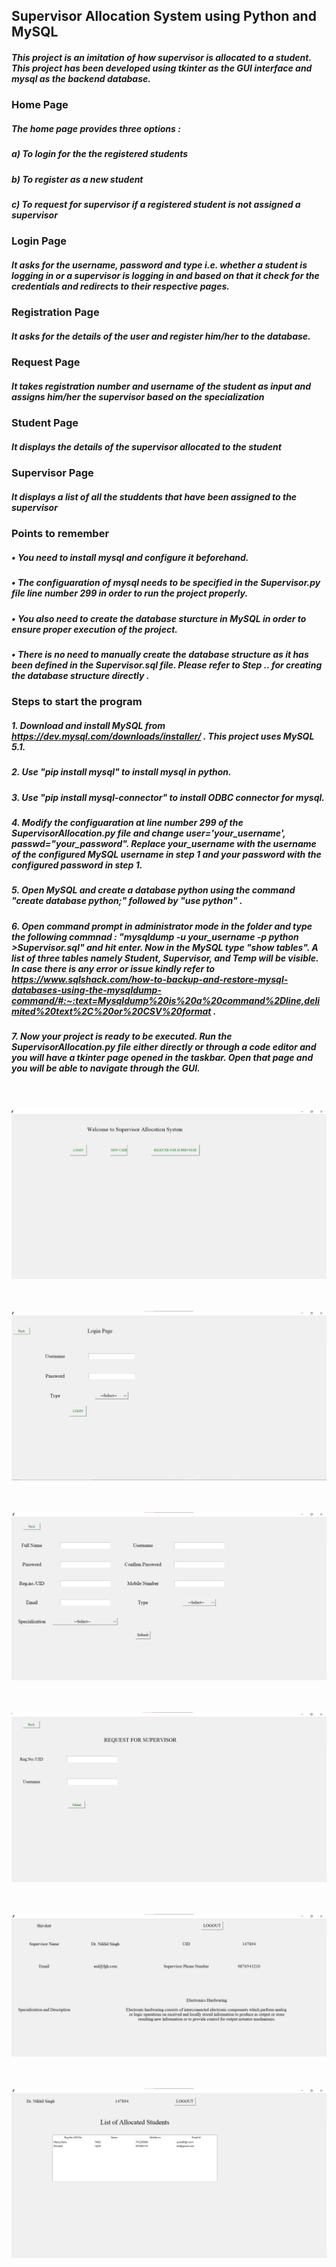 ## Supervisor Allocation System using Python and MySQL

##### This project is an imitation of how supervisor is allocated to a student. This project has been developed using tkinter as the GUI interface and mysql as the backend database.

### Home Page

##### The home page provides three options : 

##### a) To login for the the registered students

##### b) To register as a new student

##### c) To request for supervisor if a registered student is not assigned a supervisor

### Login Page

##### It asks for the username, password and type i.e. whether a student is logging in or a supervisor is logging in and based on that it check for the credentials and redirects to their respective pages.

### Registration Page

##### It asks for the details of the user and register him/her to the database.

### Request Page

##### It takes registration  number and username of the student as input and assigns him/her the supervisor based on the specialization 

### Student Page

##### It displays the details of the supervisor allocated to the student

### Supervisor Page

##### It displays a list of all the studdents that have been assigned to the supervisor

### Points to remember

##### • You need to install mysql and configure it beforehand.

##### • The configuaration of mysql needs to be specified in the Supervisor.py file line number 299 in order to run the project properly.

##### • You also need to create the database sturcture in MySQL in order to ensure proper execution of the project. 

##### • There is no need to manually create the database structure as it has been defined in the Supervisor.sql file. Please refer to Step .. for creating the database structure directly .

### Steps to start the program

##### 1. Download and install MySQL from https://dev.mysql.com/downloads/installer/ . This project uses MySQL 5.1.

##### 2. Use "pip install mysql" to install mysql in python.

##### 3. Use "pip install mysql-connector" to install ODBC connector for mysql.

##### 4. Modify the configuaration at line number 299 of the SupervisorAllocation.py file and change user='your_username', passwd="your_password". Replace your_username with the username of the configured MySQL username in step 1 and your password with the configured password in step 1.

##### 5. Open MySQL and create a database python using the command "create database python;" followed by "use python" .

##### 6. Open command prompt in administrator mode in the folder and type the following commnad : "mysqldump -u your_username -p python >Supervisor.sql" and hit enter. Now in the MySQL type "show tables". A list of three tables namely Student, Supervisor, and Temp will be visible. In case there is any error or issue kindly refer to https://www.sqlshack.com/how-to-backup-and-restore-mysql-databases-using-the-mysqldump-command/#:~:text=Mysqldump%20is%20a%20command%2Dline,delimited%20text%2C%20or%20CSV%20format .

##### 7. Now your project is ready to be executed. Run the SupervisorAllocation.py file either directly or through a code editor and you will have a tkinter page opened in the taskbar. Open that page and you will be able to navigate through the GUI.

<br><br>
<img src = "./home.jpg">

<br><br>
<img src = "./login.jpg">

<br><br>
<img src = "./new user.jpg">

<br><br>
<img src = "./request.jpg">

<br><br>
<img src = "./student.jpg">

<br><br>
<img src = "./supervisor.jpg">